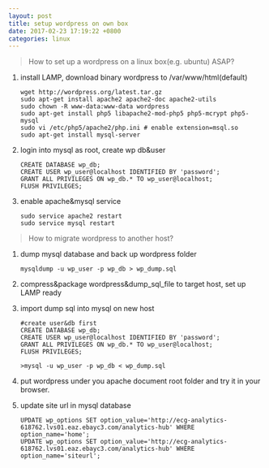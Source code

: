 ```yaml
---
layout: post
title: setup wordpress on own box
date: 2017-02-23 17:19:22 +0800
categories: linux
---
```

> How to set up a wordpress on a linux box(e.g. ubuntu) ASAP?

1. install LAMP, download binary wordpress to /var/www/html(default)


    ```
    wget http://wordpress.org/latest.tar.gz 
    sudo apt-get install apache2 apache2-doc apache2-utils 
    sudo chown -R www-data:www-data wordpress 
    sudo apt-get install php5 libapache2-mod-php5 php5-mcrypt php5-mysql
    sudo vi /etc/php5/apache2/php.ini # enable extension=msql.so 
    sudo apt-get install mysql-server
    ```

2. login into mysql as root, create wp db&user

    
    ```
    CREATE DATABASE wp_db; 
    CREATE USER wp_user@localhost IDENTIFIED BY 'password'; 
    GRANT ALL PRIVILEGES ON wp_db.* TO wp_user@localhost; 
    FLUSH PRIVILEGES;
    ```

3. enable apache&mysql service


    ```
    sudo service apache2 restart 
    sudo service mysql restart
    ```

> How to migrate wordpress to another host?

1. dump mysql database and back up wordpress folder

    `mysqldump -u wp_user -p wp_db > wp_dump.sql`

2. compress&package wordpress&dump_sql_file to target host, set up LAMP ready

3. import dump sql into mysql on new host


    ```
    #create user&db first
    CREATE DATABASE wp_db; 
    CREATE USER wp_user@localhost IDENTIFIED BY 'password'; 
    GRANT ALL PRIVILEGES ON wp_db.* TO wp_user@localhost; 
    FLUSH PRIVILEGES;
                    
    >mysql -u wp_user -p wp_db < wp_dump.sql
    ```

4. put wordpress under you apache document root folder and try it in your browser.

5. update site url in mysql database


    ```
    UPDATE wp_options SET option_value='http://ecg-analytics-618762.lvs01.eaz.ebayc3.com/analytics-hub' WHERE option_name='home'; 
    UPDATE wp_options SET option_value='http://ecg-analytics-618762.lvs01.eaz.ebayc3.com/analytics-hub' WHERE option_name='siteurl';
    ```

